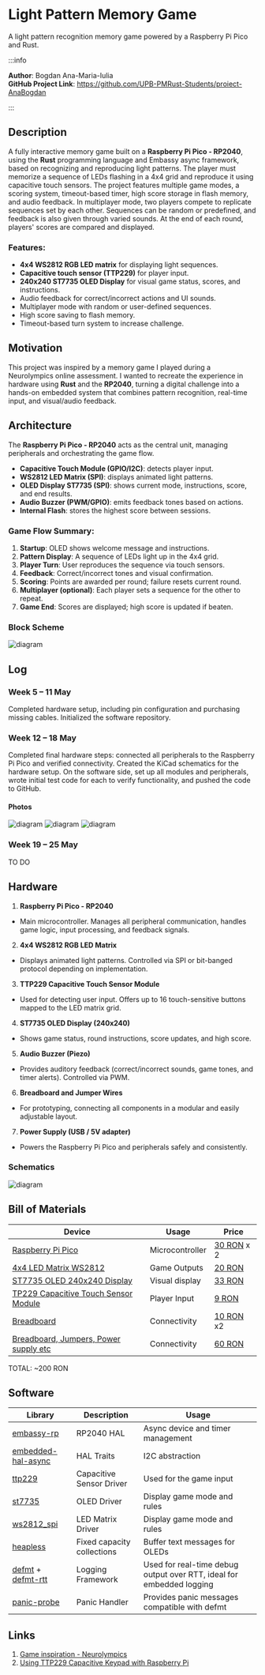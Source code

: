 # Light Pattern Memory Game
A light pattern recognition memory game powered by a Raspberry Pi Pico and Rust.

:::info

**Author**: Bogdan Ana-Maria-Iulia \
**GitHub Project Link**: https://github.com/UPB-PMRust-Students/proiect-AnaBogdan

:::

## Description
A fully interactive memory game built on a **Raspberry Pi Pico - RP2040**, using the **Rust** programming language and Embassy async framework, based on recognizing and reproducing light patterns. The player must memorize a sequence of LEDs flashing in a 4x4 grid and reproduce it using capacitive touch sensors. The project features multiple game modes, a scoring system, timeout-based timer, high score storage in flash memory, and audio feedback. In multiplayer mode, two players compete to replicate sequences set by each other. Sequences can be random or predefined, and feedback is also given through varied sounds. At the end of each round, players' scores are compared and displayed.

### Features:
+ **4x4 WS2812 RGB LED matrix** for displaying light sequences.
+ **Capacitive touch sensor (TTP229)** for player input.
+ **240x240 ST7735 OLED Display** for visual game status, scores, and instructions.
+ Audio feedback for correct/incorrect actions and UI sounds.
+ Multiplayer mode with random or user-defined sequences.
+ High score saving to flash memory.
+ Timeout-based turn system to increase challenge.

## Motivation
This project was inspired by a memory game I played during a Neurolympics online assessment. I wanted to recreate the experience in hardware using **Rust** and the **RP2040**, turning a digital challenge into a hands-on embedded system that combines pattern recognition, real-time input, and visual/audio feedback.

## Architecture
The **Raspberry Pi Pico - RP2040** acts as the central unit, managing peripherals and orchestrating the game flow.

- **Capacitive Touch Module (GPIO/I2C)**: detects player input.
- **WS2812 LED Matrix (SPI)**: displays animated light patterns.
- **OLED Display ST7735 (SPI)**: shows current mode, instructions, score, and end results.
- **Audio Buzzer (PWM/GPIO)**: emits feedback tones based on actions.
- **Internal Flash**: stores the highest score between sessions.

### Game Flow Summary:
1. **Startup**: OLED shows welcome message and instructions.
2. **Pattern Display**: A sequence of LEDs light up in the 4x4 grid.
3. **Player Turn**: User reproduces the sequence via touch sensors.
4. **Feedback**: Correct/incorrect tones and visual confirmation.
5. **Scoring**: Points are awarded per round; failure resets current round.
6. **Multiplayer (optional)**: Each player sets a sequence for the other to repeat.
7. **Game End**: Scores are displayed; high score is updated if beaten.


### Block Scheme
![diagram](block_scheme.webp)

## Log

### Week 5 – 11 May

Completed hardware setup, including pin configuration and purchasing missing cables. Initialized the software repository.

### Week 12 – 18 May

Completed final hardware steps: connected all peripherals to the Raspberry Pi Pico and verified connectivity. Created the KiCad schematics for the hardware setup. On the software side, set up all modules and peripherals, wrote initial test code for each to verify functionality, and pushed the code to GitHub.

#### Photos
![diagram](projectPMhardware1.webp)
![diagram](projectPMhardware2.webp)
![diagram](projectPMhardware3.webp)

### Week 19 – 25 May

TO DO

## Hardware

1. **Raspberry Pi Pico - RP2040** 
- Main microcontroller. Manages all peripheral communication, handles game logic, input processing, and feedback signals.

2. **4x4 WS2812 RGB LED Matrix**
- Displays animated light patterns. Controlled via SPI or bit-banged protocol depending on implementation.

3. **TTP229 Capacitive Touch Sensor Module**
- Used for detecting user input. Offers up to 16 touch-sensitive buttons mapped to the LED matrix grid.

4. **ST7735 OLED Display (240x240)**
- Shows game status, round instructions, score updates, and high score.

5. **Audio Buzzer (Piezo)**
- Provides auditory feedback (correct/incorrect sounds, game tones, and timer alerts). Controlled via PWM.

6. **Breadboard and Jumper Wires**
- For prototyping, connecting all components in a modular and easily adjustable layout.

7. **Power Supply (USB / 5V adapter)**
- Powers the Raspberry Pi Pico and peripherals safely and consistently.

### Schematics
![diagram](kicad_proj.svg)

## Bill of Materials

| Device | Usage | Price |
|--------|--------|-------|
| [Raspberry Pi Pico](https://www.emag.ro/microcontroller-raspberry-pi-rp2040-pico/pd/DKQQWNMBM) | Microcontroller | [30 RON](https://www.emag.ro/microcontroller-raspberry-pi-rp2040-pico/pd/DKQQWNMBM) x 2 |
| [4x4 LED Matrix WS2812](https://www.emag.ro/matrice-led-4x4-16bit-ws2812-rgb-ai1153/pd/DMDBNJMBM) | Game Outputs | [20 RON](https://www.emag.ro/matrice-led-4x4-16bit-ws2812-rgb-ai1153/pd/DMDBNJMBM) |
| [ST7735 OLED 240x240 Display](https://www.emag.ro/display-lcd-ips-1-3-inch-240x240-65k-hd-interfata-spi-controler-st7735-arduino-rx169/pd/DC1HY6YBM) | Visual display | [33 RON](https://www.emag.ro/display-lcd-ips-1-3-inch-240x240-65k-hd-interfata-spi-controler-st7735-arduino-rx169/pd/DC1HY6YBM)|
| [TP229 Capacitive Touch Sensor Module](https://www.optimusdigital.ro/ro/senzori-senzori-de-atingere/1112-modul-senzor-de-atingere-capacitiv-ttp229.html?search_query=tastatura&results=51) | Player Input | [9 RON](https://www.optimusdigital.ro/ro/senzori-senzori-de-atingere/1112-modul-senzor-de-atingere-capacitiv-ttp229.html?search_query=tastatura&results=51) |
| [Breadboard](https://www.optimusdigital.ro/en/breadboards/8-breadboard-hq-830-points.html?search_query=breadboard&results=363) | Connectivity | [10 RON](https://www.optimusdigital.ro/en/breadboards/8-breadboard-hq-830-points.html?search_query=breadboard&results=363) x2 |
| [Breadboard, Jumpers, Power supply etc](https://www.emag.ro/set-componente-electronice-breadboard-830-puncte-led-uri-compatibil-arduino-si-raspberry-pi-zz00044/pd/DRXG4XYBM/?path=set-componente-electronice-breadboard-830-puncte-led-uri-compatibil-arduino-si-raspberry-pi-zz00044/pd/DRXG4XYBM) | Connectivity | [60 RON](https://www.emag.ro/set-componente-electronice-breadboard-830-puncte-led-uri-compatibil-arduino-si-raspberry-pi-zz00044/pd/DRXG4XYBM/?path=set-componente-electronice-breadboard-830-puncte-led-uri-compatibil-arduino-si-raspberry-pi-zz00044/pd/DRXG4XYBM) |

TOTAL: ~200 RON

## Software

| Library | Description | Usage |
|--------|-------------|--------|
| [embassy-rp](https://github.com/embassy-rs/embassy) | RP2040 HAL | Async device and timer management |
| [embedded-hal-async](https://github.com/rust-embedded/embedded-hal) | HAL Traits | I2C abstraction |
| [ttp229](https://docs.rs/ttp229/latest/ttp229/) | Capacitive Sensor Driver | Used for the game input |
| [st7735](https://docs.rs/st7735/0.1.0/st7735/) | OLED Driver | Display game mode and rules |
| [ws2812_spi](https://docs.rs/ws2812-spi/latest/ws2812_spi/) | LED Matrix Driver | Display game mode and rules |
| [heapless](https://github.com/rust-embedded/heapless) | Fixed capacity collections | Buffer text messages for OLEDs |
| [defmt](https://github.com/knurling-rs/defmt) + [defmt-rtt](https://github.com/knurling-rs/defmt) | Logging Framework | Used for real-time debug output over RTT, ideal for embedded logging |
| [panic-probe](https://github.com/knurling-rs/panic-probe) | Panic Handler | Provides panic messages compatible with defmt |

## Links
1. [Game inspiration - Neurolympics](https://neurolympics.nl/campaign/index-default.html?c=43)
2. [Using TTP229 Capacitive Keypad with Raspberry Pi](https://www.youtube.com/watch?v=AMnMUnouQ9I&ab_channel=TerrySturtevant)


